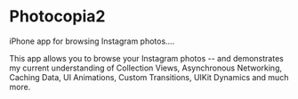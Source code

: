 # Photocopia2
iPhone app for browsing Instagram photos....

This app allows you to browse your Instagram photos -- and demonstrates my current understanding of Collection Views, Asynchronous Networking, Caching Data, UI Animations, Custom Transitions, UIKit Dynamics and much more.
